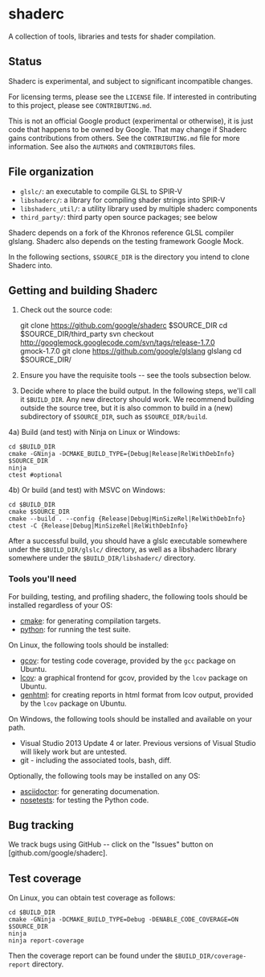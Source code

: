 # shaderc

A collection of tools, libraries and tests for shader compilation.

## Status

Shaderc is experimental, and subject to significant incompatible changes.

For licensing terms, please see the `LICENSE` file.  If interested in
contributing to this project, please see `CONTRIBUTING.md`.

This is not an official Google product (experimental or otherwise), it is just
code that happens to be owned by Google.  That may change if Shaderc gains
contributions from others.  See the `CONTRIBUTING.md` file for more information.
See also the `AUTHORS` and `CONTRIBUTORS` files.

## File organization

- `glslc/`: an executable to compile GLSL to SPIR-V
- `libshaderc/`: a library for compiling shader strings into SPIR-V
- `libshaderc_util/`: a utility library used by multiple shaderc components
- `third_party/`: third party open source packages; see below

Shaderc depends on a fork of the Khronos reference GLSL compiler glslang.
Shaderc also depends on the testing framework Google Mock.

In the following sections, `$SOURCE_DIR` is the directory you intend to clone
Shaderc into.

## Getting and building Shaderc

1) Check out the source code:

    git clone https://github.com/google/shaderc $SOURCE_DIR
    cd $SOURCE_DIR/third_party
    svn checkout http://googlemock.googlecode.com/svn/tags/release-1.7.0 \
        gmock-1.7.0
    git clone https://github.com/google/glslang glslang
    cd $SOURCE_DIR/

2) Ensure you have the requisite tools -- see the tools subsection below.

3) Decide where to place the build output. In the following steps, we'll call it
   `$BUILD_DIR`. Any new directory should work. We recommend building outside
   the source tree, but it is also common to build in a (new) subdirectory of
   `$SOURCE_DIR`, such as `$SOURCE_DIR/build`.

4a) Build (and test) with Ninja on Linux or Windows:

    cd $BUILD_DIR
    cmake -GNinja -DCMAKE_BUILD_TYPE={Debug|Release|RelWithDebInfo} $SOURCE_DIR
    ninja
    ctest #optional

4b) Or build (and test) with MSVC on Windows:

    cd $BUILD_DIR
    cmake $SOURCE_DIR
    cmake --build . --config {Release|Debug|MinSizeRel|RelWithDebInfo}
    ctest -C {Release|Debug|MinSizeRel|RelWithDebInfo}

After a successful build, you should have a glslc executable somewhere under the
`$BUILD_DIR/glslc/` directory, as well as a libshaderc library somewhere under
the `$BUILD_DIR/libshaderc/` directory.

### Tools you'll need

For building, testing, and profiling shaderc, the following tools should be
installed regardless of your OS:

- [cmake](http://www.cmake.org/): for generating compilation targets.
- [python](http://www.python.org/): for running the test suite.

On Linux, the following tools should be installed:

- [gcov](https://gcc.gnu.org/onlinedocs/gcc/Gcov.html): for testing code
    coverage, provided by the `gcc` package on Ubuntu.
- [lcov](http://ltp.sourceforge.net/coverage/lcov.php): a graphical frontend for
    gcov, provided by the `lcov` package on Ubuntu.
- [genhtml](http://linux.die.net/man/1/genhtml): for creating reports in html
    format from lcov output, provided by the `lcov` package on Ubuntu.

On Windows, the following tools should be installed and available on your path.

- Visual Studio 2013 Update 4 or later. Previous versions of Visual Studio
  will likely work but are untested.
- git - including the associated tools, bash, diff.

Optionally, the following tools may be installed on any OS:

 - [asciidoctor](http://asciidoctor.org/): for generating documenation.
 - [nosetests](https://nose.readthedocs.org): for testing the Python code.

## Bug tracking

We track bugs using GitHub -- click on the "Issues" button on
[github.com/google/shaderc].

## Test coverage

On Linux, you can obtain test coverage as follows:

    cd $BUILD_DIR
    cmake -GNinja -DCMAKE_BUILD_TYPE=Debug -DENABLE_CODE_COVERAGE=ON $SOURCE_DIR
    ninja
    ninja report-coverage

Then the coverage report can be found under the `$BUILD_DIR/coverage-report`
directory.
